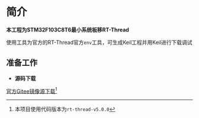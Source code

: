 # 简介

**本工程为STM32F103C8T6最小系统板移RT-Thread**

使用工具为官方的RT-Thread官方`env`工具，可生成Keil工程并用Keil进行下载调试

## 准备工作

- **源码下载**

[官方Gitee镜像源下载](https://gitee.com/rtthread/rt-thread/tags)[^1]

[^1]:本项目使用代码版本为`rt-thread-v5.0.0`

